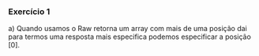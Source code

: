 ### Exercício 1
a) Quando usamos o Raw retorna um array com mais de uma posição dai 
para termos uma resposta mais especifica podemos especificar a posição [0].
